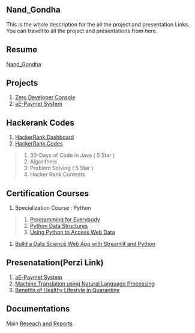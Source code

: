 ## Nand_Gondha
This is the whole description for the all the project and presentation Links. You can travell to all the project and presentations from here.

## Resume
[Nand_Gondha](https://github.com/nandG12/Resume-Nand_Gondha/blob/master/Nand%20Gondha_Resume.png)

<!--
For Website View
>[Nand_Gondha](https://www.canva.com/design/DAEBRHDgee4/sDYCZLJCSJU7t_AqFlP1uA/view?utm_content=DAEBRHDgee4&utm_campaign=designshare&utm_medium=link&utm_source=sharebutton)
>[New Nand_Gondha](https://www.canva.com/design/DAEBRHDgee4/sDYCZLJCSJU7t_AqFlP1uA/view?utm_content=DAEBRHDgee4&utm_campaign=designshare&utm_medium=link&utm_source=publishsharelink)
-->

## Projects
1. [Zero Developer Console](https://github.com/nandG12/Zero-Developer-Console)
1. [aE-Paymet System](https://github.com/nandG12/aE-Payment-Lyber)

## Hackerank Codes
1. [HackerRank Dashboard](https://www.hackerrank.com/NandGondha)
1. [HackerRank Codes](https://github.com/nandG12/HackerRank_Code)
> 1. 30-Days of Code in Java ( 5 Star )
> 1. Algorithms
> 1. Problem Solving ( 5 Star )
> 1. Hacker Rank Contests

## Certification Courses
1. Specialization Course : Python
> 1. [Programming for Everybody](https://coursera.org/share/d187af09f8efdd9dcada800579d1b716)
> 1. [Python Data Structures](https://coursera.org/share/c706c240dc49b807aa35a3ba4741faff)
> 1. [Using Python to Access Web Data](https://coursera.org/share/a0ccd18aba094c7af0d89604c229c9e2)
1. [Build a Data Science Web App with Streamlit and Python](https://coursera.org/share/19960bcfac8b597b584eb3c17ca9d01a)

## Presenatation(Perzi Link)
1. [aE-Paymet System](https://prezi.com/view/6Rif2LGZugiHgTqvkDBZ/)
1. [Machine Translation using Natural Language Processing](https://prezi.com/view/sY9cCFJyxSgi5JdT7L71/)
1. [Benefits of Healthy Lifestyle in Quarantine](https://prezi.com/view/1HHg2aEQ5aBqmlxTKFVT/)

## Documentations
Main [Reseach and Reports](https://github.com/nandG12/Resume-Nand_Gondha/tree/master/Documentations)
